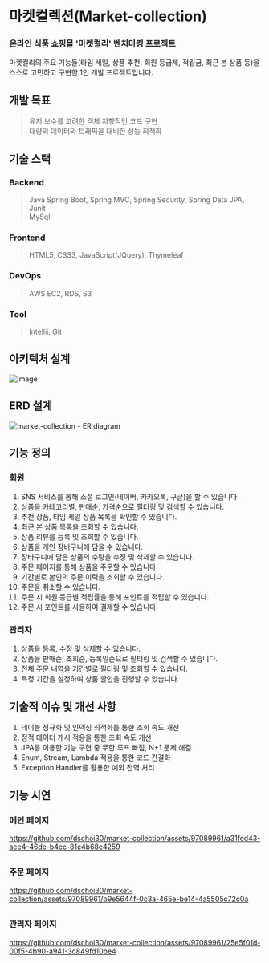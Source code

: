 # 마켓컬렉션(Market-collection)

### 온라인 식품 쇼핑몰 '마켓컬리' 벤치마킹 프로젝트
마켓컬리의 주요 기능들(타임 세일, 상품 추천, 회원 등급제, 적립금, 최근 본 상품 등)을 스스로 고민하고 구현한 1인 개발 프로젝트입니다.

## 개발 목표
> 유지 보수를 고려한 객체 지향적인 코드 구현   
> 대량의 데이터와 트래픽을 대비한 성능 최적화

## 기술 스택

### Backend
> Java
> Spring Boot, Spring MVC, Spring Security, Spring Data JPA, Junit   
> MySql

### Frontend
> HTML5, CSS3, JavaScript(JQuery), Thymeleaf

### DevOps
> AWS EC2, RDS, S3

### Tool
> Intellij, Git

## 아키텍처 설계
![image](https://user-images.githubusercontent.com/97089961/228763378-e65d33f7-11fd-4905-82cc-e26f95cbe33f.png)

## ERD 설계
![market-collection - ER diagram](https://user-images.githubusercontent.com/97089961/228749916-0db0ecae-7c7f-4545-8ab0-19d1b9c08f53.png)


## 기능 정의

### 회원
1. SNS 서비스를 통해 소셜 로그인(네이버, 카카오톡, 구글)을 할 수 있습니다.
2. 상품을 카테고리별, 판매순, 가격순으로 필터링 및 검색할 수 있습니다.
3. 추천 상품, 타임 세일 상품 목록을 확인할 수 있습니다.
4. 최근 본 상품 목록을 조회할 수 있습니다.
5. 상품 리뷰를 등록 및 조회할 수 있습니다.
6. 상품을 개인 장바구니에 담을 수 있습니다.
7. 장바구니에 담은 상품의 수량을 수정 및 삭제할 수 있습니다.
8. 주문 페이지를 통해 상품을 주문할 수 있습니다.
9. 기간별로 본인의 주문 이력을 조회할 수 있습니다.
10. 주문을 취소할 수 있습니다.
11. 주문 시 회원 등급별 적립률을 통해 포인트를 적립할 수 있습니다.
12. 주문 시 포인트를 사용하여 결제할 수 있습니다.

### 관리자 
1. 상품을 등록, 수정 및 삭제할 수 있습니다.
2. 상품을 판매순, 조회순, 등록일순으로 필터링 및 검색할 수 있습니다.
3. 전체 주문 내역을 기간별로 필터링 및 조회할 수 있습니다.
4. 특정 기간을 설정하여 상품 할인을 진행할 수 있습니다.

## 기술적 이슈 및 개선 사항
1. 테이블 정규화 및 인덱싱 최적화를 통한 조회 속도 개선
2. 정적 데이터 캐시 적용을 통한 조회 속도 개선
3. JPA를 이용한 기능 구현 중 무한 루프 빠짐, N+1 문제 해결
4. Enum, Stream, Lambda 적용을 통한 코드 간결화
5. Exception Handler를 활용한 예외 전역 처리

## 기능 시연
### 메인 페이지
https://github.com/dschoi30/market-collection/assets/97089961/a31fed43-aee4-46de-b4ec-81e4b68c4259
##
### 주문 페이지
https://github.com/dschoi30/market-collection/assets/97089961/b9e5644f-0c3a-465e-be14-4a5505c72c0a
##
### 관리자 페이지
https://github.com/dschoi30/market-collection/assets/97089961/25e5f01d-00f5-4b90-a941-3c849fd10be4

